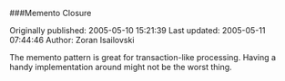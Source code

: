 ###Memento Closure

Originally published: 2005-05-10 15:21:39
Last updated: 2005-05-11 07:44:46
Author: Zoran Isailovski

The memento pattern is great for transaction-like processing. Having a handy implementation around might not be the worst thing.